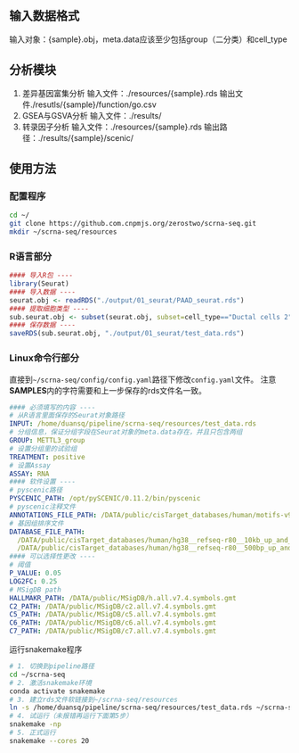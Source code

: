 ## 输入数据格式
输入对象：{sample}.obj，meta.data应该至少包括group（二分类）和cell_type

## 分析模块
1. 差异基因富集分析
  输入文件：./resources/{sample}.rds
  输出文件./resutls/{sample}/function/go.csv
2. GSEA与GSVA分析
  输入文件：./results/
3. 转录因子分析
	输入文件：./resources/{sample}.rds
	输出路径：./results/{sample}/scenic/

## 使用方法
### 配置程序
```bash
cd ~/
git clone https://github.com.cnpmjs.org/zerostwo/scrna-seq.git
mkdir ~/scrna-seq/resources
```
### R语言部分
```R
#### 导入R包 ----
library(Seurat)
#### 导入数据 ----
seurat.obj <- readRDS("./output/01_seurat/PAAD_seurat.rds")
#### 提取细胞类型 ----
sub.seurat.obj <- subset(seurat.obj, subset=cell_type=="Ductal cells 2")
#### 保存数据 ----
saveRDS(sub.seurat.obj, "./output/01_seurat/test_data.rds")
```

### Linux命令行部分
直接到`~/scrna-seq/config/config.yaml`路径下修改`config.yaml`文件。
注意**SAMPLES**内的字符需要和上一步保存的rds文件名一致。
```yaml
#### 必须填写的内容 ----
# 从R语言里面保存的Seurat对象路径
INPUT: /home/duansq/pipeline/scrna-seq/resources/test_data.rds
# 分组信息，保证分组字段在Seurat对象的meta.data存在，并且只包含两组
GROUP: METTL3_group
# 设置分组里的试验组
TREATMENT: positive
# 设置Assay
ASSAY: RNA
#### 软件设置 ----
# pyscenic路径
PYSCENIC_PATH: /opt/pySCENIC/0.11.2/bin/pyscenic
# pyscenic注释文件
ANNOTATIONS_FILE_PATH: /DATA/public/cisTarget_databases/human/motifs-v9-nr.hgnc-m0.001-o0.0.tbl 
# 基因组排序文件
DATABASE_FILE_PATH: 
  /DATA/public/cisTarget_databases/human/hg38__refseq-r80__10kb_up_and_down_tss.mc9nr.feather
  /DATA/public/cisTarget_databases/human/hg38__refseq-r80__500bp_up_and_100bp_down_tss.mc9nr.feather
#### 可以选择性更改 ---- 
# 阈值
P_VALUE: 0.05
LOG2FC: 0.25
# MSigDB path
HALLMAKR_PATH: /DATA/public/MSigDB/h.all.v7.4.symbols.gmt
C2_PATH: /DATA/public/MSigDB/c2.all.v7.4.symbols.gmt
C5_PATH: /DATA/public/MSigDB/c5.all.v7.4.symbols.gmt
C6_PATH: /DATA/public/MSigDB/c6.all.v7.4.symbols.gmt
C7_PATH: /DATA/public/MSigDB/c7.all.v7.4.symbols.gmt
```

运行snakemake程序
```bash
# 1. 切换到pipeline路径
cd ~/scrna-seq
# 2. 激活snakemake环境
conda activate snakemake
# 3. 建立rds文件软链接到~/scrna-seq/resources
ln -s /home/duansq/pipeline/scrna-seq/resources/test_data.rds ~/scrna-seq/resources
# 4. 试运行（未报错再运行下面第5步）
snakemake -np
# 5. 正式运行
snakemake --cores 20
```